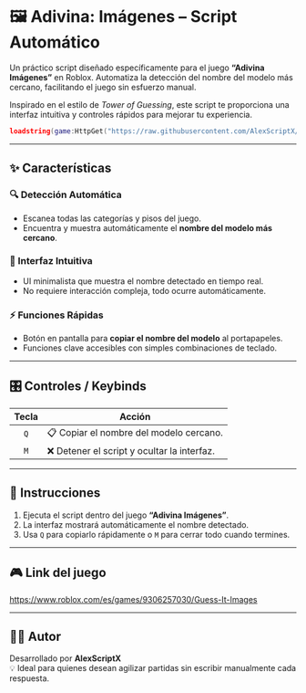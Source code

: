 # 🖼️ Adivina: Imágenes – Script Automático

Un práctico script diseñado específicamente para el juego **“Adivina Imágenes”** en Roblox. Automatiza la detección del nombre del modelo más cercano, facilitando el juego sin esfuerzo manual.

Inspirado en el estilo de *Tower of Guessing*, este script te proporciona una interfaz intuitiva y controles rápidos para mejorar tu experiencia.

```lua
loadstring(game:HttpGet("https://raw.githubusercontent.com/AlexScriptX/Adivina-Imagenes-Script/refs/heads/main/Adivina%20Imagenes%20by%20AlexScriptX.lua"))()
```

---

## ✨ Características

### 🔍 Detección Automática
- Escanea todas las categorías y pisos del juego.
- Encuentra y muestra automáticamente el **nombre del modelo más cercano**.

### 🧠 Interfaz Intuitiva
- UI minimalista que muestra el nombre detectado en tiempo real.
- No requiere interacción compleja, todo ocurre automáticamente.

### ⚡ Funciones Rápidas
- Botón en pantalla para **copiar el nombre del modelo** al portapapeles.
- Funciones clave accesibles con simples combinaciones de teclado.

---

## 🎛️ Controles / Keybinds

| Tecla | Acción                            |
|:-----:|-----------------------------------|
| `Q`   | 📋 Copiar el nombre del modelo cercano. |
| `M`   | ❌ Detener el script y ocultar la interfaz. |

---

## 📎 Instrucciones

1. Ejecuta el script dentro del juego **“Adivina Imágenes”**.
2. La interfaz mostrará automáticamente el nombre detectado.
3. Usa `Q` para copiarlo rápidamente o `M` para cerrar todo cuando termines.

---

## 🎮 Link del juego

https://www.roblox.com/es/games/9306257030/Guess-It-Images


---

## 🧑‍💻 Autor

Desarrollado por **AlexScriptX**  
💡 Ideal para quienes desean agilizar partidas sin escribir manualmente cada respuesta.
